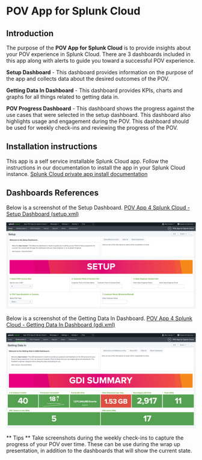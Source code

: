 # POV App for Splunk Cloud

## Introduction
The purpose of the **POV App for Splunk Cloud** is to provide insights about your POV experience in Splunk Cloud. There are 3 dashboards included in this app along with alerts to guide you toward a successful POV experience.

**Setup Dashboard** - This dashboard provides information on the purpose of the app and collects data about the desired outcomes of the POV.

**Getting Data In Dashboard** - This dashboard provides KPIs, charts and graphs for all things related to getting data in. 

**POV Progress Dashboard** - This dashboard shows the progress against the use cases that were selected in the setup dashboard. This dashboard also highlights usage and engagement during the POV. This dashboard should be used for weekly check-ins and reviewing the progress of the POV.



## Installation instructions

This app is a self service installable Splunk Cloud app. Follow the instructions in our documentation to install the app in your Splunk Cloud instance. [Splunk Cloud private app install documentation](https://docs.splunk.com/Documentation/SplunkCloud/latest/DevApp/Deployingtheapp#Upload_the_private_app_to_Splunk_Cloud)



## Dashboards References

Below is a screenshot of the Setup Dashboard. [POV App 4 Splunk Cloud - Setup Dashboard (setup.xml)](default/data/ui/views/setup.xml)

![pov_4_splunk_cloud](media/setup_screenshot.png)



Below is a screenshot of the Getting Data In Dashboard. [POV App 4 Splunk Cloud - Getting Data In Dashboard (gdi.xml)](default/data/ui/views/gdi.xml)

![pov_4_splunk_cloud](media/gdi_screenshot.png)


** Tips ** 
Take screenshots during the weekly check-ins to capture the progress of your POV over time. These can be use during the wrap up presentation, in addition to the dashboards that will show the current state.


